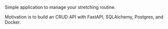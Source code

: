 Simple application to manage your stretching routine. 

Motivation is to build an CRUD API with FastAPI, SQLAlchemy, Postgres, and Docker.